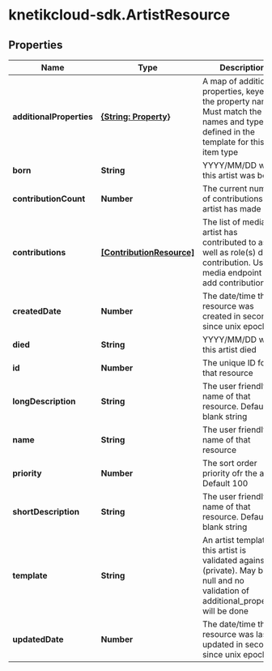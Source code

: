 # knetikcloud-sdk.ArtistResource

## Properties
Name | Type | Description | Notes
------------ | ------------- | ------------- | -------------
**additionalProperties** | [**{String: Property}**](Property.md) | A map of additional properties, keyed on the property name.  Must match the names and types defined in the template for this item type | [optional] 
**born** | **String** | YYYY/MM/DD when this artist was born | [optional] 
**contributionCount** | **Number** | The current number of contributions the artist has made | [optional] 
**contributions** | [**[ContributionResource]**](ContributionResource.md) | The list of media this artist has contributed to as well as role(s) during contribution.  Use media endpoint to add contributions | [optional] 
**createdDate** | **Number** | The date/time this resource was created in seconds since unix epoch | [optional] 
**died** | **String** | YYYY/MM/DD when this artist died | [optional] 
**id** | **Number** | The unique ID for that resource | [optional] 
**longDescription** | **String** | The user friendly name of that resource. Defaults to blank string | [optional] 
**name** | **String** | The user friendly name of that resource | 
**priority** | **Number** | The sort order priority ofr the artist.  Default 100 | [optional] 
**shortDescription** | **String** | The user friendly name of that resource. Defaults to blank string | [optional] 
**template** | **String** | An artist template this artist is validated against (private). May be null and no validation of additional_properties will be done | [optional] 
**updatedDate** | **Number** | The date/time this resource was last updated in seconds since unix epoch | [optional] 


